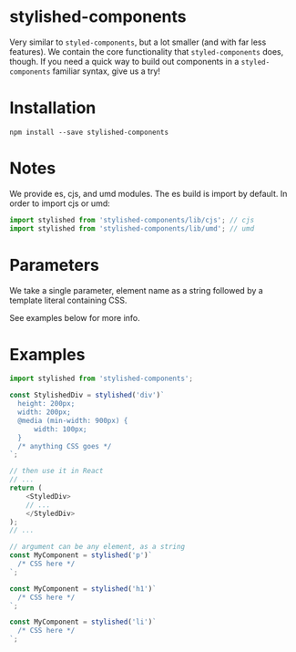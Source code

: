 # stylished-components

Very similar to `styled-components`, but a lot smaller (and with far less features). We contain the core functionality that `styled-components` does, though. If you need a quick way to build out components in a `styled-components` familiar syntax, give us a try!

# Installation

```
npm install --save stylished-components
```

# Notes

We provide es, cjs, and umd modules.  The es build is import by default. In order to import cjs or umd:

```javascript
import stylished from 'stylished-components/lib/cjs'; // cjs
import stylished from 'stylished-components/lib/umd'; // umd
```

# Parameters

We take a single parameter, element name as a string followed by a template literal containing CSS.

See examples below for more info.

# Examples

```javascript
import stylished from 'stylished-components';

const StylishedDiv = stylished('div')`
  height: 200px;
  width: 200px;
  @media (min-width: 900px) {
      width: 100px;
  }
  /* anything CSS goes */
`;

// then use it in React
// ...
return (
    <StyledDiv>
    // ...
    </StyledDiv>
);
// ...
```

```javascript
// argument can be any element, as a string
const MyComponent = stylished('p')`
  /* CSS here */
`;

const MyComponent = stylished('h1')`
  /* CSS here */
`;

const MyComponent = stylished('li')`
  /* CSS here */
`;
```
